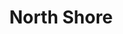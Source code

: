 ---
layout: club_page
title: North Shore
permalink: /north-shore/
header_image: /assets/images/north_shore.jpg
header_image_description: North Shore club members standing in front of a Rotaract display
club_info:
    who_we_are: |
        The North Shore Rotaract Club is a newly formed club that was inducted in beginning of 2017. The club was formed by a group of friends who met through their love of service, and saw opportunity to give back to their North Shore communities through Rotary. The club has four main focus’ Club Service, Vocational Service, Community Service and International Service. North Shore Rotaract has two meeting a month, one planning and one fellowship.

        Sponsored by: [Rotary Club of Lions Gate](http://rotarylionsgate.com/), [Rotary Club of North Vancouver](http://www.rotarynorthvan.com/home.html), [Rotary Club of West Vancouver](https://portal.clubrunner.ca/787/), and [Rotary Club of West Vancouver Sunrise](http://www.westvancouver.com/rotary-club-of-west-vancouver-sunrise/986/)
    what_we_do: |
        * Charity Book Sale with Rotary Club of Lions Gate
        * Gift-In-Kind Sorting at Covenant House
        * Canada Day Celebration at Waterfront Park
        * Ambleside Beach Clean Up
        * Beer & Burger Night for End Polio Now Campaign
        * North Vancouver Terry Fox Run
        * Kettle Campaign with North Shore Salvation Army
        * Board Games Night

        … and lots of fun socials!
embedded_calendar: |
    <iframe src="https://calendar.google.com/calendar/embed?src=northshorerotaract%40gmail.com&amp;ctz=America/Vancouver" style="border: 0" scrolling="no" width="400" height="600" frameborder="0"></iframe>
embedded_map: |
    <iframe src="https://www.google.com/maps/embed?pb=!1m18!1m12!1m3!1d2601.098408706502!2d-123.0830657843095!3d49.31241997933462!2m3!1f0!2f0!3f0!3m2!1i1024!2i768!4f13.1!3m3!1m2!1s0x5486704c8f8975fd%3A0x2640d23322a200e0!2sJohn+Braithwaite+Community+Centre!5e0!3m2!1sen!2sca!4v1515376338738" style="border: 0px none; pointer-events: none;" allowfullscreen="" width="600" height="450" frameborder="0"></iframe>
contact:
    facebook: https://www.facebook.com/northshorerotaract/
---